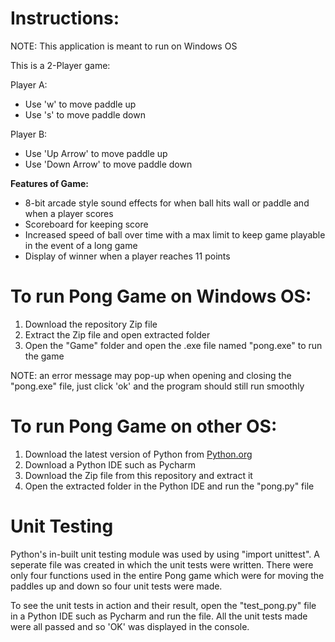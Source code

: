 # Instructions:
NOTE: This application is meant to run on Windows OS

This is a 2-Player game:

Player A: 
- Use 'w' to move paddle up
- Use 's' to move paddle down

Player B:
- Use 'Up Arrow' to move paddle up
- Use 'Down Arrow' to move paddle down

**Features of Game:**
- 8-bit arcade style sound effects for when ball hits wall or paddle and when a player scores
- Scoreboard for keeping score
- Increased speed of ball over time with a max limit to keep game playable in the event of a long game
- Display of winner when a player reaches 11 points



# **To run Pong Game on Windows OS:**
1. Download the repository Zip file
2. Extract the Zip file and open extracted folder
3. Open the "Game" folder and open the .exe file named "pong.exe" to run the game

NOTE: an error message may pop-up when opening and closing the "pong.exe" file, just click 'ok' and the program should still run smoothly

# **To run Pong Game on other OS:**
1. Download the latest version of Python from [Python.org](https://www.python.org/)
2. Download a Python IDE such as Pycharm
3. Download the Zip file from this repository and extract it
4. Open the extracted folder in the Python IDE and run the "pong.py" file

# Unit Testing

Python's in-built unit testing module was used by using "import unittest".
A seperate file was created in which the unit tests were written.
There were only four functions used in the entire Pong game which were for moving the paddles up and down so four unit tests were made.

To see the unit tests in action and their result, open the "test_pong.py" file in a Python IDE such as Pycharm and run the file.
All the unit tests made were all passed and so 'OK' was displayed in the console.

